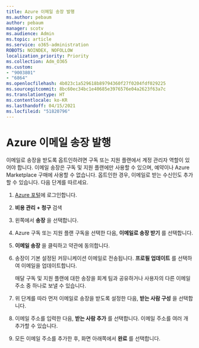 ```yaml
---
title: Azure 이메일 송장 발행
ms.author: pebaum
author: pebaum
manager: scotv
ms.audience: Admin
ms.topic: article
ms.service: o365-administration
ROBOTS: NOINDEX, NOFOLLOW
localization_priority: Priority
ms.collection: Adm_O365
ms.custom:
- "9003801"
- "6864"
ms.openlocfilehash: 4b023c1a529618b89794360f27f0204fdf029225
ms.sourcegitcommit: 8bc60ec34bc1e40685e3976576e04a2623f63a7c
ms.translationtype: HT
ms.contentlocale: ko-KR
ms.lasthandoff: 04/15/2021
ms.locfileid: "51820796"
---
```

# <a name="azure-email-invoicing"></a>Azure 이메일 송장 발행

이메일로 송장을 받도록 옵트인하려면 구독 또는 지원 플랜에서 계정 관리자 역할이 있어야 합니다. 이메일 송장은 구독 및 지원 플랜에만 사용할 수 있으며, 예약이나 Azure Marketplace 구매에 사용할 수 없습니다. 옵트인한 경우, 이메일로 받는 수신인도 추가할 수 있습니다. 다음 단계를 따르세요.

1. [Azure 포털](https://portal.azure.com/)에 로그인합니다.
2. **비용 관리 + 청구** 검색
3. 왼쪽에서 **송장** 을 선택합니다.
4. Azure 구독 또는 지원 플랜 구독을 선택한 다음, **이메일로 송장 받기** 를 선택합니다.
5. **이메일 송장** 을 클릭하고 약관에 동의합니다.
6. 송장이 기본 설정된 커뮤니케이션 이메일로 전송됩니다. **프로필 업데이트** 를 선택하여 이메일을 업데이트합니다.  

    매달 구독 및 지원 플랜에 대한 송장을 회계 팀과 공유하거나 사용자의 다른 이메일 주소 중 하나로 보낼 수 있습니다.  

7. 위 단계를 따라 먼저 이메일로 송장을 받도록 설정한 다음, **받는 사람 구성** 을 선택합니다.
8. 이메일 주소를 입력한 다음, **받는 사람 추가** 를 선택합니다. 이메일 주소를 여러 개 추가할 수 있습니다.
9. 모든 이메일 주소를 추가한 후, 화면 아래쪽에서 **완료** 를 선택합니다.
